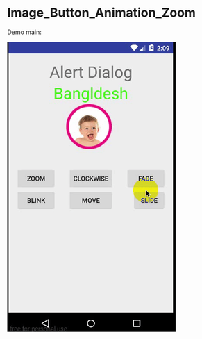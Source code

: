 # Image_Button_Animation_Zoom
Demo main:

![](https://github.com/bulbulhossen/Image_Button_Animation_Zoom/blob/master/demogif.gif?raw=true)


